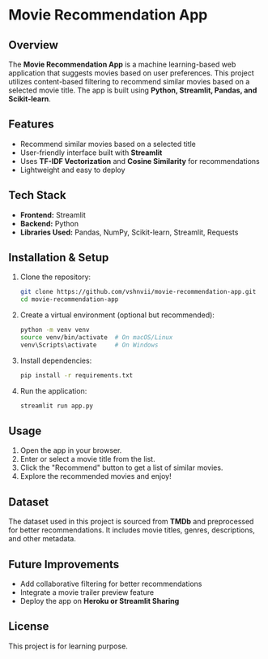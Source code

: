 # Movie Recommendation App

## Overview
The **Movie Recommendation App** is a machine learning-based web application that suggests movies based on user preferences. This project utilizes content-based filtering to recommend similar movies based on a selected movie title. The app is built using **Python, Streamlit, Pandas, and Scikit-learn**.

## Features
- Recommend similar movies based on a selected title
- User-friendly interface built with **Streamlit**
- Uses **TF-IDF Vectorization** and **Cosine Similarity** for recommendations
- Lightweight and easy to deploy

## Tech Stack
- **Frontend:** Streamlit
- **Backend:** Python
- **Libraries Used:** Pandas, NumPy, Scikit-learn, Streamlit, Requests

## Installation & Setup
1. Clone the repository:
   ```sh
   git clone https://github.com/vshnvii/movie-recommendation-app.git
   cd movie-recommendation-app
   ```
2. Create a virtual environment (optional but recommended):
   ```sh
   python -m venv venv
   source venv/bin/activate  # On macOS/Linux
   venv\Scripts\activate     # On Windows
   ```
3. Install dependencies:
   ```sh
   pip install -r requirements.txt
   ```
4. Run the application:
   ```sh
   streamlit run app.py
   ```

## Usage
1. Open the app in your browser.
2. Enter or select a movie title from the list.
3. Click the "Recommend" button to get a list of similar movies.
4. Explore the recommended movies and enjoy!

## Dataset
The dataset used in this project is sourced from **TMDb** and preprocessed for better recommendations. It includes movie titles, genres, descriptions, and other metadata.

## Future Improvements
- Add collaborative filtering for better recommendations
- Integrate a movie trailer preview feature
- Deploy the app on **Heroku or Streamlit Sharing**

## License
This project is for learning purpose.


